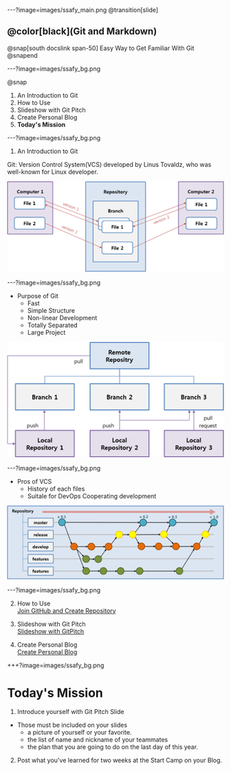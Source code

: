 ---?image=images/ssafy_main.png
@transition[slide]

## @color[black](Git and Markdown)
@snap[south docslink span-50]
Easy Way to Get Familiar With Git
@snapend

---?image=images/ssafy_bg.png

@snap
1. An Introduction to Git
2. How to Use
3. Slideshow with Git Pitch
4. Create Personal Blog
5. **Today's Mission**

---?image=images/ssafy_bg.png

1. An Introduction to Git

Git: Version Control System(VCS) developed by Linus Tovaldz, who was well-known for Linux developer.

![What is Git](images/what_is_git.png)

---?image=images/ssafy_bg.png

* Purpose of Git
  - Fast
  - Simple Structure
  - Non-linear Development
  - Totally Separated
  - Large Project
  
![Purpose of Git](images/purpose_of_git.png)
 
---?image=images/ssafy_bg.png
 
* Pros of VCS
  - History of each files
  - Suitale for DevOps Cooperating development
   
![Pros of VCS](images/pros_of_vcs.png)
 
---?image=images/ssafy_bg.png
 
2. How to Use<br>
  [Join GitHub and Create Repository](https://nugunacoding.github.io/Join-GitHub)
   
3. Slideshow with Git Pitch<br>
  [Slideshow with GitPitch](https://nugunacoding.github.io/Slideshow-with-GitPitch)
  
4. Create Personal Blog<br>
  [Create Personal Blog](https://nugunacoding.github.io/Create-Personal-Blog)
  
+++?image=images/ssafy_bg.png

# Today's Mission

1. Introduce yourself with Git Pitch Slide
  - Those must be included on your slides
    - a picture of yourself or your favorite.
    - the list of name and nickname of your teammates
    - the plan that you are going to do on the last day of this year.

2. Post what you've learned for two weeks at the Start Camp on your Blog.
